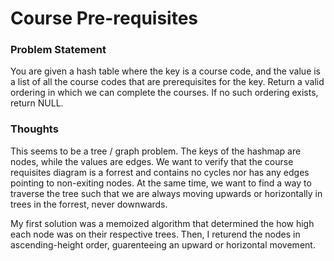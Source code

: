 # Course Pre-requisites

### Problem Statement

You are given a hash table where the key is a course code, and the value is a list of all the course codes that are prerequisites for the key. Return a valid ordering in which we can complete the courses. If no such ordering exists, return NULL.

### Thoughts

This seems to be a tree / graph problem. The keys of the hashmap are nodes, while the values are edges. We want to verify that the course requisites diagram is a forrest and contains no cycles nor has any edges pointing to non-exiting nodes. At the same time, we want to find a way to traverse the tree such that we are always moving upwards or horizontally in trees in the forrest, never downwards.

My first solution was a memoized algorithm that determined the how high each node was on their respective trees. Then, I returend the nodes in ascending-height order, guarenteeing an upward or horizontal movement.

